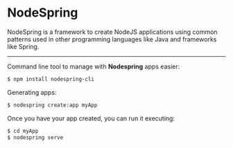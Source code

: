 # NodeSpring


NodeSpring is a framework to create NodeJS applications using common patterns used in other programming languages like Java and frameworks like Spring.



---

Command line tool to manage with **Nodespring** apps easier:
```bash
$ npm install nodespring-cli
```

Generating apps:
```bash
$ nodespring create:app myApp
```

Once you have your app created, you can run it executing:
```bash
$ cd myApp
$ nodespring serve
```